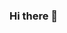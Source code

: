 ### Hi there 👋

<!--
**chrisledin/chrisledin** is a ✨ _special_ ✨ repository because its `README.md` (this file) appears on your GitHub profile.

Here are some ideas to get you started:

- 🔭 I’m currently working on managing F5 AFM via ansible and puppet
- 🌱 I’m currently learning python, ansible roles, nxos automation
- 👯 I’m looking to collaborate on anything netops
- 🤔 I’m looking for help with becoming a netops ninja
- 💬 Ask me about making Unifi do stuff it shouldn't
- 📫 How to reach me: linkedin.com/in/chris-ledin
- 😄 Pronouns: ...
- ⚡ Fun fact: ...
-->
